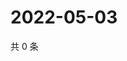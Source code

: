# 2022-05-03

共 0 条

<!-- BEGIN WEIBO -->
<!-- 最后更新时间 Tue May 03 2022 09:25:57 GMT+0800 (China Standard Time) -->

<!-- END WEIBO -->
